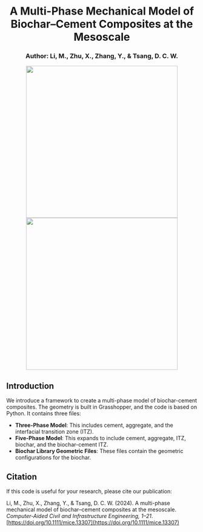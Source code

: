 
<h1 align="center">A Multi-Phase Mechanical Model of Biochar–Cement Composites at the Mesoscale</h1>

<h3 align="center">Author: Li, M., Zhu, X., Zhang, Y., & Tsang, D. C. W.</h3>

<p align="center">
  <img src="https://onlinelibrary.wiley.com/cms/asset/f554fa37-85dd-4df7-8975-e909788582dd/mice13307-fig-0003-m.jpg" width="400"/>
  <img src="https://onlinelibrary.wiley.com/cms/asset/a9dcff94-4801-4445-b6f5-288fe8abf8c0/mice13307-fig-0007-m.jpg" width="400"/>
</p>


## Introduction
We introduce a framework to create a multi-phase model of biochar-cement composites. The geometry is built in Grasshopper, and the code is based on Python. It contains three files: 
- **Three-Phase Model**: This includes cement, aggregate, and the interfacial transition zone (ITZ).
- **Five-Phase Model**: This expands to include cement, aggregate, ITZ, biochar, and the biochar-cement ITZ.
- **Biochar Library Geometric Files**: These files contain the geometric configurations for the biochar.

## Citation
If this code is useful for your research, please cite our publication:

Li, M., Zhu, X., Zhang, Y., & Tsang, D. C. W. (2024). A multi-phase mechanical model of biochar–cement composites at the mesoscale. *Computer-Aided Civil and Infrastructure Engineering, 1–21*. [https://doi.org/10.1111/mice.13307](https://doi.org/10.1111/mice.13307)
